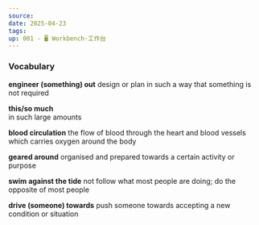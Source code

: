 ```yaml
---
source: 
date: 2025-04-23
tags: 
up: 001 - 🖥 Workbench·工作台
---
```

### Vocabulary

**engineer (something) out**
design or plan in such a way that something is not required

**this/so much**  
in such large amounts

**blood circulation**
the flow of blood through the heart and blood vessels which carries oxygen around the body

**geared around**
organised and prepared towards a certain activity or purpose

**swim against the tide**
not follow what most people are doing; do the opposite of most people

**drive (someone) towards**
push someone towards accepting a new condition or situation